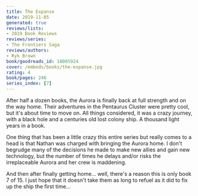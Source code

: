 ```yaml
---
title: The Expanse
date: 2019-11-05
generated: true
reviews/lists:
- 2019 Book Reviews
reviews/series:
- The Frontiers Saga
reviews/authors:
- Ryk Brown
book/goodreads_id: 18085924
cover: /embeds/books/the-expanse.jpg
rating: 4
book/pages: 246
series_index: [7]
---
```

After half a dozen books, the Aurora is finally back at full strength and on the way home. Their adventures in the Pentaurus Cluster were pretty cool, but it's about time to move on. All things considered, it was a crazy journey, with a black hole and a centuries old lost colony ship. A thousand light years in a book.  

One thing that has been a little crazy this entire series but really comes to a head is that Nathan was charged with bringing the Aurora home. I don't begrudge many of the decisions he made to make new allies and gain new technology, but the number of times he delays and/or risks the irreplaceable Aurora and her crew is maddening.  

<!--more-->

And then after finally getting home... well, there's a reason this is only book 7 of 15. I just hope that it doesn't take them as long to refuel as it did to fix up the ship the first time...